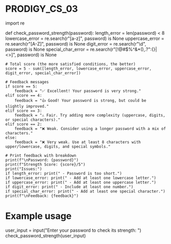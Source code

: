 # PRODIGY_CS_03
import re

def check_password_strength(password):
    length_error = len(password) < 8
    lowercase_error = re.search(r"[a-z]", password) is None
    uppercase_error = re.search(r"[A-Z]", password) is None
    digit_error = re.search(r"\d", password) is None
    special_char_error = re.search(r"[!@#$%^&*(),.?\":{}|<>]", password) is None

    # Total score (the more satisfied conditions, the better)
    score = 5 - sum([length_error, lowercase_error, uppercase_error, digit_error, special_char_error])

    # Feedback messages
    if score == 5:
        feedback = "✅ Excellent! Your password is very strong."
    elif score == 4:
        feedback = "👍 Good! Your password is strong, but could be slightly improved."
    elif score == 3:
        feedback = "⚠️ Fair. Try adding more complexity (uppercase, digits, or special characters)."
    elif score == 2:
        feedback = "❌ Weak. Consider using a longer password with a mix of characters."
    else:
        feedback = "❌ Very weak. Use at least 8 characters with upper/lowercase, digits, and special symbols."

    # Print feedback with breakdown
    print(f"\nPassword: {password}")
    print(f"Strength Score: {score}/5")
    print("Issues:")
    if length_error: print(" - Password is too short.")
    if lowercase_error: print(" - Add at least one lowercase letter.")
    if uppercase_error: print(" - Add at least one uppercase letter.")
    if digit_error: print(" - Include at least one number.")
    if special_char_error: print(" - Add at least one special character.")
    print(f"\nFeedback: {feedback}")

# Example usage
user_input = input("Enter your password to check its strength: ")
check_password_strength(user_input)
